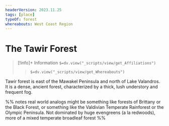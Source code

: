 ```yaml
---
headerVersion: 2023.11.25
tags: [place]
typeOf: forest
whereabouts: West Coast Region
---
```

# The Tawir Forest
>[!info]+ Information
> `$=dv.view("_scripts/view/get_Affiliations")`
>> `$=dv.view("_scripts/view/get_Whereabouts")`

Tawir forest is east of the Mawakel Peninsula and north of Lake Valandros. It is a dense, ancient forest, characterized by a thick, lush understory and frequent fog. 

%% notes
real world analogs might be something like forests of Brittany or the Black Forest, or something like the Valdivian Temperate Rainforest or the Olympic Peninsula. Not dominated by huge evengreens (a la redwoods), more of a mixed temperate broadleaf forest
%%
